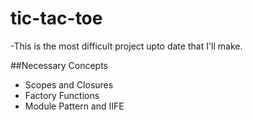 # tic-tac-toe

-This is the most difficult project upto date that I'll make.

##Necessary Concepts
- Scopes and Closures
- Factory Functions
- Module Pattern and IIFE